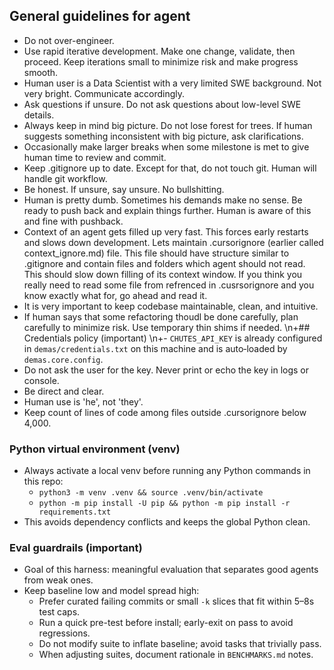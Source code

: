 ## General guidelines for agent

- Do not over-engineer.
- Use rapid iterative development. Make one change, validate, then proceed. Keep iterations small to minimize risk and make progress smooth.
- Human user is a Data Scientist with a very limited SWE background. Not very bright. Communicate accordingly.
- Ask questions if unsure. Do not ask questions about low-level SWE details.
- Always keep in mind big picture. Do not lose forest for trees. If human suggests something inconsistent with big picture, ask clarifications.
- Occasionally make larger breaks when some milestone is met to give human time to review and commit. 
- Keep .gitignore up to date. Except for that, do not touch git. Human will handle git workflow.
- Be honest. If unsure, say unsure. No bullshitting.
- Human is pretty dumb. Sometimes his demands make no sense. Be ready to push back and explain things further. Human is aware of this and fine with pushback.
- Context of an agent gets filled up very fast. This forces early restarts and slows down development. Lets maintain .cursorignore (earlier called context_ignore.md) file. This file should have structure similar to .gitignore and contain files and folders which agent should not read. This should slow down filling of its context window. If you think you really need to read some file from refrenced in .cusrsorignore and you know exactly what for, go ahead and read it.
- It is very important to keep codebase maintainable, clean, and intuitive.
- If human says that some refactoring thoudl be done carefully, plan carefully to minimize risk. Use temporary thin shims if needed.
\n+## Credentials policy (important)
\n+- `CHUTES_API_KEY` is already configured in `demas/credentials.txt` on this machine and is auto‑loaded by `demas.core.config`.
- Do not ask the user for the key. Never print or echo the key in logs or console.
- Be direct and clear. 
- Human use is 'he', not 'they'.
- Keep count of lines of code among files outside .cursorignore below 4,000.

### Python virtual environment (venv)
- Always activate a local venv before running any Python commands in this repo:
  - `python3 -m venv .venv && source .venv/bin/activate`
  - `python -m pip install -U pip && python -m pip install -r requirements.txt`
- This avoids dependency conflicts and keeps the global Python clean.

### Eval guardrails (important)
- Goal of this harness: meaningful evaluation that separates good agents from weak ones.
- Keep baseline low and model spread high:
  - Prefer curated failing commits or small `-k` slices that fit within 5–8s test caps.
  - Run a quick pre-test before install; early-exit on pass to avoid regressions.
  - Do not modify suite to inflate baseline; avoid tasks that trivially pass.
  - When adjusting suites, document rationale in `BENCHMARKS.md` notes.
